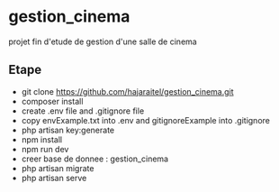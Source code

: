 # gestion_cinema
projet fin d'etude de gestion d'une salle de cinema
## Etape
* git clone https://github.com/hajaraitel/gestion_cinema.git
* composer install
* create .env file and .gitignore file
* copy envExample.txt into .env and gitignoreExample into .gitignore
* php artisan key:generate
* npm install
* npm run dev
* creer base de donnee : gestion_cinema
* php artisan migrate
* php artisan serve
